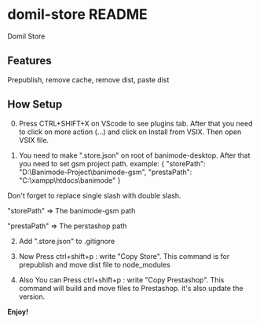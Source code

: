 # domil-store README

Domil Store

## Features

Prepublish, remove cache, remove dist, paste dist

## How Setup

0. Press CTRL+SHIFT+X on VScode to see plugins tab. After that you need to click on more action (...) and click on Install from VSIX. Then open VSIX file.

1. You need to make ".store.json" on root of banimode-desktop. After that you need to set gsm project path. example:
   {
   "storePath": "D:\\Banimode-Project\\banimode-gsm",
   "prestaPath": "C:\\xampp\\htdocs\\banimode"
   }

Don't forget to replace single slash with double slash.

"storePath" => The banimode-gsm path

"prestaPath" => The perstashop path

2. Add ".store.json" to .gitignore

3. Now Press ctrl+shift+p : write "Copy Store". This command is for prepublish and move dist file to node_modules

4. Also You can Press ctrl+shift+p : write "Copy Prestashop". This command will build and move files to Prestashop. it's also update the version.

**Enjoy!**
